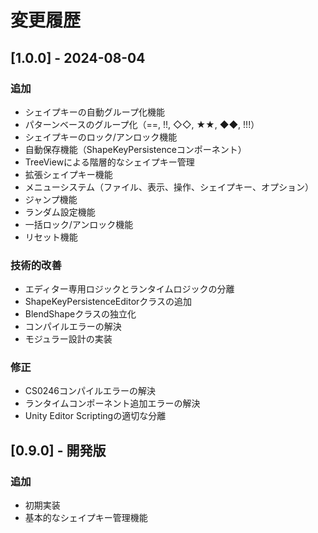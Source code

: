 # 変更履歴

## [1.0.0] - 2024-08-04

### 追加
- シェイプキーの自動グループ化機能
- パターンベースのグループ化（==, !!, ◇◇, ★★, ◆◆, !!!）
- シェイプキーのロック/アンロック機能
- 自動保存機能（ShapeKeyPersistenceコンポーネント）
- TreeViewによる階層的なシェイプキー管理
- 拡張シェイプキー機能
- メニューシステム（ファイル、表示、操作、シェイプキー、オプション）
- ジャンプ機能
- ランダム設定機能
- 一括ロック/アンロック機能
- リセット機能

### 技術的改善
- エディター専用ロジックとランタイムロジックの分離
- ShapeKeyPersistenceEditorクラスの追加
- BlendShapeクラスの独立化
- コンパイルエラーの解決
- モジュラー設計の実装

### 修正
- CS0246コンパイルエラーの解決
- ランタイムコンポーネント追加エラーの解決
- Unity Editor Scriptingの適切な分離

## [0.9.0] - 開発版

### 追加
- 初期実装
- 基本的なシェイプキー管理機能 
